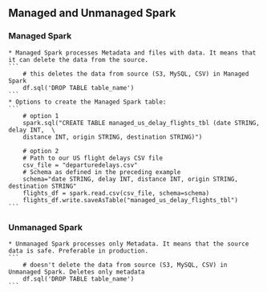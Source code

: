 ## Managed and Unmanaged Spark
### Managed Spark
    * Managed Spark processes Metadata and files with data. It means that it can delete the data from the source.
    ```
        # this deletes the data from source (S3, MySQL, CSV) in Managed Spark
        df.sql('DROP TABLE table_name')
    ```
    * Options to create the Managed Spark table: 
    ```
        # option 1
        spark.sql("CREATE TABLE managed_us_delay_flights_tbl (date STRING, delay INT,  \
        distance INT, origin STRING, destination STRING)")

        # option 2
        # Path to our US flight delays CSV file 
        csv_file = "departuredelays.csv"
        # Schema as defined in the preceding example
        schema="date STRING, delay INT, distance INT, origin STRING, destination STRING"
        flights_df = spark.read.csv(csv_file, schema=schema)
        flights_df.write.saveAsTable("managed_us_delay_flights_tbl")
    ```

### Unmanaged Spark
    * Unmanaged Spark processes only Metadata. It means that the source data is safe. Preferable in production.
    ```
        # doesn't delete the data from source (S3, MySQL, CSV) in Unmanaged Spark. Deletes only metadata
        df.sql('DROP TABLE table_name')
    ```
